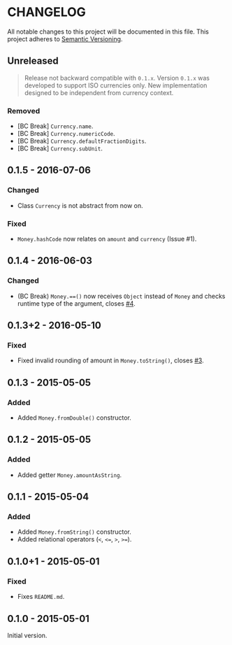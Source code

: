 # CHANGELOG
All notable changes to this project will be documented in this file.
This project adheres to [Semantic Versioning](http://semver.org/).


## Unreleased

> Release not backward compatible with `0.1.x`. Version `0.1.x` was developed
> to support ISO currencies only. New implementation designed to be independent
> from currency context.

### Removed
- [BC Break] `Currency.name`.
- [BC Break] `Currency.numericCode`.
- [BC Break] `Currency.defaultFractionDigits`.
- [BC Break] `Currency.subUnit`.


## 0.1.5 - 2016-07-06
### Changed
- Class `Currency` is not abstract from now on.

### Fixed
- `Money.hashCode` now relates on `amount` and `currency` (Issue #1).


## 0.1.4 - 2016-06-03
### Changed
- (BC Break) `Money.==()` now receives `Object` instead of `Money` and checks runtime
  type of the argument, closes [#4](https://github.com/LitGroup/money.dart/issues/4).


## 0.1.3+2 - 2016-05-10
### Fixed
- Fixed invalid rounding of amount in `Money.toString()`, closes
  [#3](https://github.com/LitGroup/money.dart/issues/3).


## 0.1.3 - 2015-05-05
### Added
- Added `Money.fromDouble()` constructor.


## 0.1.2 - 2015-05-05
### Added
- Added getter `Money.amountAsString`.


## 0.1.1 - 2015-05-04
### Added
- Added `Money.fromString()` constructor.
- Added relational operators (`<`, `<=`, `>`, `>=`).


## 0.1.0+1 - 2015-05-01
### Fixed
- Fixes `README.md`.


## 0.1.0 - 2015-05-01
Initial version.
